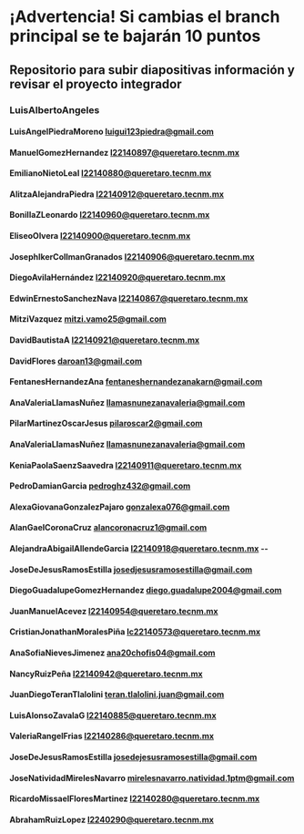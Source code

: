 # ¡Advertencia! Si cambias el branch principal se te bajarán 10 puntos
## Repositorio para subir diapositivas información y revisar el proyecto integrador

### LuisAlbertoAngeles
#### LuisAngelPiedraMoreno luigui123piedra@gmail.com
#### ManuelGomezHernandez l22140897@queretaro.tecnm.mx
#### EmilianoNietoLeal l22140880@queretaro.tecnm.mx 
#### AlitzaAlejandraPiedra l22140912@queretaro.tecnm.mx
#### BonillaZLeonardo l22140960@queretaro.tecnm.mx
#### EliseoOlvera l22140900@queretaro.tecnm.mx
#### JosephIkerCollmanGranados l22140906@queretaro.tecnm.mx
#### DiegoAvilaHernández l22140920@queretaro.tecnm.mx
#### EdwinErnestoSanchezNava l22140867@queretaro.tecnm.mx
#### MitziVazquez mitzi.vamo25@gmail.com
#### DavidBautistaA l22140921@queretaro.tecnm.mx
#### DavidFlores daroan13@gmail.com
#### FentanesHernandezAna fentaneshernandezanakarn@gmail.com
#### AnaValeriaLlamasNuñez llamasnunezanavaleria@gmail.com
#### PilarMartinezOscarJesus pilaroscar2@gmail.com
#### AnaValeriaLlamasNuñez llamasnunezanavaleria@gmail.com
#### KeniaPaolaSaenzSaavedra l22140911@queretaro.tecnm.mx
#### PedroDamianGarcia pedroghz432@gmail.com
#### AlexaGiovanaGonzalezPajaro gonzalexa076@gmail.com
#### AlanGaelCoronaCruz alancoronacruz1@gmail.com
#### AlejandraAbigailAllendeGarcia l22140918@queretaro.tecnm.mx --
#### JoseDeJesusRamosEstilla josedjesusramosestilla@gmail.com
#### DiegoGuadalupeGomezHernandez diego.guadalupe2004@gmail.com
#### JuanManuelAcevez l22140954@queretaro.tecnm.mx
#### CristianJonathanMoralesPiña lc22140573@queretaro.tecnm.mx
#### AnaSofiaNievesJimenez      ana20chofis04@gmail.com
#### NancyRuizPeña l22140942@queretaro.tecnm.mx
#### JuanDiegoTeranTlalolini teran.tlalolini.juan@gmail.com
#### LuisAlonsoZavalaG l22140885@queretaro.tecnm.mx
#### ValeriaRangelFrias l22140286@queretaro.tecnm.mx
#### JoseDeJesusRamosEstilla josedejesusramosestilla@gmail.com
#### JoseNatividadMirelesNavarro mirelesnavarro.natividad.1ptm@gmail.com
#### RicardoMissaelFloresMartinez l22140280@queretaro.tecnm.mx
#### AbrahamRuizLopez l2240290@queretaro.tecnm.mx
